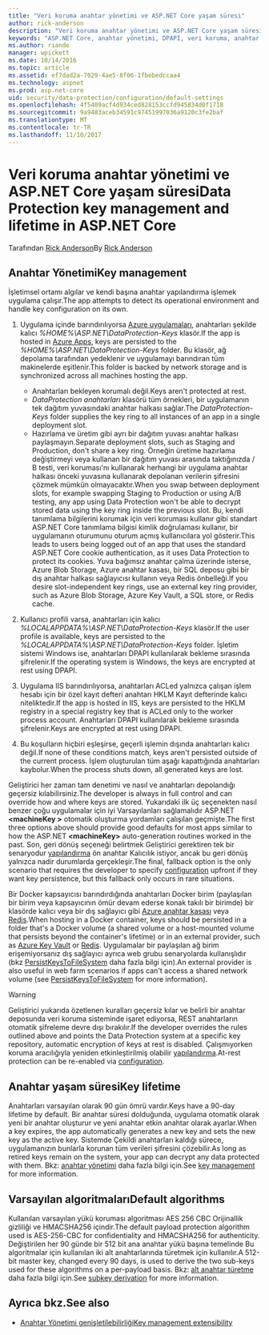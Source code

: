 ```yaml
---
title: "Veri koruma anahtar yönetimi ve ASP.NET Core yaşam süresi"
author: rick-anderson
description: "Veri koruma anahtar yönetimi ve ASP.NET Core yaşam süresi hakkında bilgi edinin."
keywords: "ASP.NET Core, anahtar yönetimi, DPAPI, veri koruma, anahtar yaşam süresi"
ms.author: riande
manager: wpickett
ms.date: 10/14/2016
ms.topic: article
ms.assetid: ef7dad2a-7029-4ae5-8f06-1fbebedccaa4
ms.technology: aspnet
ms.prod: asp.net-core
uid: security/data-protection/configuration/default-settings
ms.openlocfilehash: 4f5409acf4d934ced828153ccfd945834d0f1718
ms.sourcegitcommit: 9a9483aceb34591c97451997036a9120c3fe2baf
ms.translationtype: MT
ms.contentlocale: tr-TR
ms.lasthandoff: 11/10/2017
---
```

# <a name="data-protection-key-management-and-lifetime-in-aspnet-core"></a><span data-ttu-id="05c1c-104">Veri koruma anahtar yönetimi ve ASP.NET Core yaşam süresi</span><span class="sxs-lookup"><span data-stu-id="05c1c-104">Data Protection key management and lifetime in ASP.NET Core</span></span>

<span data-ttu-id="05c1c-105">Tarafından [Rick Anderson](https://twitter.com/RickAndMSFT)</span><span class="sxs-lookup"><span data-stu-id="05c1c-105">By [Rick Anderson](https://twitter.com/RickAndMSFT)</span></span>

## <a name="key-management"></a><span data-ttu-id="05c1c-106">Anahtar Yönetimi</span><span class="sxs-lookup"><span data-stu-id="05c1c-106">Key management</span></span>

<span data-ttu-id="05c1c-107">İşletimsel ortamı algılar ve kendi başına anahtar yapılandırma işlemek uygulama çalışır.</span><span class="sxs-lookup"><span data-stu-id="05c1c-107">The app attempts to detect its operational environment and handle key configuration on its own.</span></span>

1. <span data-ttu-id="05c1c-108">Uygulama içinde barındırılıyorsa [Azure uygulamaları](https://azure.microsoft.com/services/app-service/), anahtarları şekilde kalıcı *%HOME%\ASP.NET\DataProtection-Keys* klasör.</span><span class="sxs-lookup"><span data-stu-id="05c1c-108">If the app is hosted in [Azure Apps](https://azure.microsoft.com/services/app-service/), keys are persisted to the *%HOME%\ASP.NET\DataProtection-Keys* folder.</span></span> <span data-ttu-id="05c1c-109">Bu klasör, ağ depolama tarafından yedeklenir ve uygulamayı barındıran tüm makinelerde eşitlenir.</span><span class="sxs-lookup"><span data-stu-id="05c1c-109">This folder is backed by network storage and is synchronized across all machines hosting the app.</span></span>
   * <span data-ttu-id="05c1c-110">Anahtarları bekleyen korumalı değil.</span><span class="sxs-lookup"><span data-stu-id="05c1c-110">Keys aren't protected at rest.</span></span>
   * <span data-ttu-id="05c1c-111">*DataProtection anahtarları* klasörü tüm örnekleri, bir uygulamanın tek dağıtım yuvasındaki anahtar halkası sağlar.</span><span class="sxs-lookup"><span data-stu-id="05c1c-111">The *DataProtection-Keys* folder supplies the key ring to all instances of an app in a single deployment slot.</span></span>
   * <span data-ttu-id="05c1c-112">Hazırlama ve üretim gibi ayrı bir dağıtım yuvası anahtar halkası paylaşmayın.</span><span class="sxs-lookup"><span data-stu-id="05c1c-112">Separate deployment slots, such as Staging and Production, don't share a key ring.</span></span> <span data-ttu-id="05c1c-113">Örneğin üretime hazırlama değiştirmeyi veya kullanan bir dağıtım yuvası arasında taktığınızda / B testi, veri koruması'nı kullanarak herhangi bir uygulama anahtar halkası önceki yuvasına kullanarak depolanan verilerin şifresini çözmek mümkün olmayacaktır.</span><span class="sxs-lookup"><span data-stu-id="05c1c-113">When you swap between deployment slots, for example swapping Staging to Production or using A/B testing, any app using Data Protection won't be able to decrypt stored data using the key ring inside the previous slot.</span></span> <span data-ttu-id="05c1c-114">Bu, kendi tanımlama bilgilerini korumak için veri koruması kullanır gibi standart ASP.NET Core tanımlama bilgisi kimlik doğrulaması kullanır, bir uygulamanın oturumunu oturum açmış kullanıcılara yol gösterir.</span><span class="sxs-lookup"><span data-stu-id="05c1c-114">This leads to users being logged out of an app that uses the standard ASP.NET Core cookie authentication, as it uses Data Protection to protect its cookies.</span></span> <span data-ttu-id="05c1c-115">Yuva bağımsız anahtar çalma üzerinde isterse, Azure Blob Storage, Azure anahtar kasası, bir SQL deposu gibi bir dış anahtar halkası sağlayıcısı kullanın veya Redis önbelleği.</span><span class="sxs-lookup"><span data-stu-id="05c1c-115">If you desire slot-independent key rings, use an external key ring provider, such as Azure Blob Storage, Azure Key Vault, a SQL store, or Redis cache.</span></span>

1. <span data-ttu-id="05c1c-116">Kullanıcı profili varsa, anahtarları için kalıcı *%LOCALAPPDATA%\ASP.NET\DataProtection-Keys* klasör.</span><span class="sxs-lookup"><span data-stu-id="05c1c-116">If the user profile is available, keys are persisted to the *%LOCALAPPDATA%\ASP.NET\DataProtection-Keys* folder.</span></span> <span data-ttu-id="05c1c-117">İşletim sistemi Windows ise, anahtarları DPAPI kullanılarak bekleme sırasında şifrelenir.</span><span class="sxs-lookup"><span data-stu-id="05c1c-117">If the operating system is Windows, the keys are encrypted at rest using DPAPI.</span></span>

1. <span data-ttu-id="05c1c-118">Uygulama IIS barındırılıyorsa, anahtarları ACLed yalnızca çalışan işlem hesabı için bir özel kayıt defteri anahtarı HKLM Kayıt defterinde kalıcı niteliktedir.</span><span class="sxs-lookup"><span data-stu-id="05c1c-118">If the app is hosted in IIS, keys are persisted to the HKLM registry in a special registry key that is ACLed only to the worker process account.</span></span> <span data-ttu-id="05c1c-119">Anahtarları DPAPI kullanılarak bekleme sırasında şifrelenir.</span><span class="sxs-lookup"><span data-stu-id="05c1c-119">Keys are encrypted at rest using DPAPI.</span></span>

1. <span data-ttu-id="05c1c-120">Bu koşulların hiçbiri eşleşirse, geçerli işlemin dışında anahtarları kalıcı değil.</span><span class="sxs-lookup"><span data-stu-id="05c1c-120">If none of these conditions match, keys aren't persisted outside of the current process.</span></span> <span data-ttu-id="05c1c-121">İşlem oluşturulan tüm aşağı kapattığında anahtarları kaybolur.</span><span class="sxs-lookup"><span data-stu-id="05c1c-121">When the process shuts down, all generated keys are lost.</span></span>

<span data-ttu-id="05c1c-122">Geliştirici her zaman tam denetimi ve nasıl ve anahtarları depolandığı geçersiz kılabilirsiniz.</span><span class="sxs-lookup"><span data-stu-id="05c1c-122">The developer is always in full control and can override how and where keys are stored.</span></span> <span data-ttu-id="05c1c-123">Yukarıdaki ilk üç seçenekten nasıl benzer çoğu uygulamalar için iyi Varsayılanları sağlamalıdır ASP.NET  **\<machineKey >** otomatik oluşturma yordamları çalışılan geçmişte.</span><span class="sxs-lookup"><span data-stu-id="05c1c-123">The first three options above should provide good defaults for most apps similar to how the ASP.NET **\<machineKey>** auto-generation routines worked in the past.</span></span> <span data-ttu-id="05c1c-124">Son, geri dönüş seçeneği belirtmek Geliştirici gerektiren tek bir senaryodur [yapılandırma](xref:security/data-protection/configuration/overview) ön anahtar Kalıcılık istiyor, ancak bu geri dönüş yalnızca nadir durumlarda gerçekleşir.</span><span class="sxs-lookup"><span data-stu-id="05c1c-124">The final, fallback option is the only scenario that requires the developer to specify [configuration](xref:security/data-protection/configuration/overview) upfront if they want key persistence, but this fallback only occurs in rare situations.</span></span>

<span data-ttu-id="05c1c-125">Bir Docker kapsayıcısı barındırdığında anahtarları Docker birim (paylaşılan bir birim veya kapsayıcının ömür devam ederse konak takılı bir birimde) bir klasörde kalıcı veya bir dış sağlayıcı gibi [Azure anahtar kasası](https://azure.microsoft.com/services/key-vault/) veya [Redis](https://redis.io/).</span><span class="sxs-lookup"><span data-stu-id="05c1c-125">When hosting in a Docker container, keys should be persisted in a folder that's a Docker volume (a shared volume or a host-mounted volume that persists beyond the container's lifetime) or in an external provider, such as [Azure Key Vault](https://azure.microsoft.com/services/key-vault/) or [Redis](https://redis.io/).</span></span> <span data-ttu-id="05c1c-126">Uygulamalar bir paylaşılan ağ birim erişemiyorsanız dış sağlayıcı ayrıca web grubu senaryolarda kullanışlıdır (bkz [PersistKeysToFileSystem](xref:security/data-protection/configuration/overview#persistkeystofilesystem) daha fazla bilgi için).</span><span class="sxs-lookup"><span data-stu-id="05c1c-126">An external provider is also useful in web farm scenarios if apps can't access a shared network volume (see [PersistKeysToFileSystem](xref:security/data-protection/configuration/overview#persistkeystofilesystem) for more information).</span></span>

> [!WARNING]
> <span data-ttu-id="05c1c-127">Geliştirici yukarıda özetlenen kuralları geçersiz kılar ve belirli bir anahtar deposunda veri koruma sisteminde işaret ediyorsa, REST anahtarların otomatik şifreleme devre dışı bırakılır.</span><span class="sxs-lookup"><span data-stu-id="05c1c-127">If the developer overrides the rules outlined above and points the Data Protection system at a specific key repository, automatic encryption of keys at rest is disabled.</span></span> <span data-ttu-id="05c1c-128">Çalışmıyorken koruma aracılığıyla yeniden etkinleştirilmiş olabilir [yapılandırma](xref:security/data-protection/configuration/overview).</span><span class="sxs-lookup"><span data-stu-id="05c1c-128">At-rest protection can be re-enabled via [configuration](xref:security/data-protection/configuration/overview).</span></span>

## <a name="key-lifetime"></a><span data-ttu-id="05c1c-129">Anahtar yaşam süresi</span><span class="sxs-lookup"><span data-stu-id="05c1c-129">Key lifetime</span></span>

<span data-ttu-id="05c1c-130">Anahtarları varsayılan olarak 90 gün ömrü vardır.</span><span class="sxs-lookup"><span data-stu-id="05c1c-130">Keys have a 90-day lifetime by default.</span></span> <span data-ttu-id="05c1c-131">Bir anahtar süresi dolduğunda, uygulama otomatik olarak yeni bir anahtar oluşturur ve yeni anahtar etkin anahtar olarak ayarlar.</span><span class="sxs-lookup"><span data-stu-id="05c1c-131">When a key expires, the app automatically generates a new key and sets the new key as the active key.</span></span> <span data-ttu-id="05c1c-132">Sistemde Çekildi anahtarları kaldığı sürece, uygulamanızın bunlarla korunan tüm verileri şifresini çözebilir.</span><span class="sxs-lookup"><span data-stu-id="05c1c-132">As long as retired keys remain on the system, your app can decrypt any data protected with them.</span></span> <span data-ttu-id="05c1c-133">Bkz: [anahtar yönetimi](xref:security/data-protection/implementation/key-management#key-expiration-and-rolling) daha fazla bilgi için.</span><span class="sxs-lookup"><span data-stu-id="05c1c-133">See [key management](xref:security/data-protection/implementation/key-management#key-expiration-and-rolling) for more information.</span></span>

## <a name="default-algorithms"></a><span data-ttu-id="05c1c-134">Varsayılan algoritmaları</span><span class="sxs-lookup"><span data-stu-id="05c1c-134">Default algorithms</span></span>

<span data-ttu-id="05c1c-135">Kullanılan varsayılan yükü koruması algoritması AES 256 CBC Orijinallik gizliliği ve HMACSHA256 içindir.</span><span class="sxs-lookup"><span data-stu-id="05c1c-135">The default payload protection algorithm used is AES-256-CBC for confidentiality and HMACSHA256 for authenticity.</span></span> <span data-ttu-id="05c1c-136">Değiştirilen her 90 günde bir 512 bit ana anahtar yükü başına temelinde Bu algoritmalar için kullanılan iki alt anahtarlarında türetmek için kullanılır.</span><span class="sxs-lookup"><span data-stu-id="05c1c-136">A 512-bit master key, changed every 90 days, is used to derive the two sub-keys used for these algorithms on a per-payload basis.</span></span> <span data-ttu-id="05c1c-137">Bkz: [alt anahtar türetme](xref:security/data-protection/implementation/subkeyderivation#additional-authenticated-data-and-subkey-derivation) daha fazla bilgi için.</span><span class="sxs-lookup"><span data-stu-id="05c1c-137">See [subkey derivation](xref:security/data-protection/implementation/subkeyderivation#additional-authenticated-data-and-subkey-derivation) for more information.</span></span>

## <a name="see-also"></a><span data-ttu-id="05c1c-138">Ayrıca bkz.</span><span class="sxs-lookup"><span data-stu-id="05c1c-138">See also</span></span>

* [<span data-ttu-id="05c1c-139">Anahtar Yönetimi genişletilebilirliği</span><span class="sxs-lookup"><span data-stu-id="05c1c-139">Key management extensibility</span></span>](xref:security/data-protection/extensibility/key-management)
